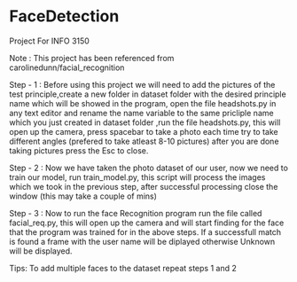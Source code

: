 # FaceDetection
Project For INFO 3150

Note : This project has been referenced from carolinedunn/facial_recognition

Step - 1 : Before using this project we will need to add the pictures of the test principle,create a new folder in dataset folder with the desired principle name which will be showed in the program, open the file headshots.py in any text editor and rename the name variable to the same pricliple name which you just created in dataset folder ,run the file headshots.py, this will open up the camera, press spacebar to take a photo each time try to take different angles (prefered to take atleast 8-10 pictures) after you are done taking pictures press the Esc to close.

Step - 2 : Now we have taken the photo dataset of our user, now we need to train our model, run train_model.py, this script will process the images which we took in the previous step, after successful processing close the window (this may take a couple of mins)

Step - 3 : Now to run the face Recognition program run the file called facial_req.py, this will open up the camera and will start finding for the face that the program was trained for in the above steps. If a successfull match is found a frame with the user name will be diplayed otherwise Unknown will be displayed.



Tips: To add multiple faces to the dataset repeat steps 1 and 2
